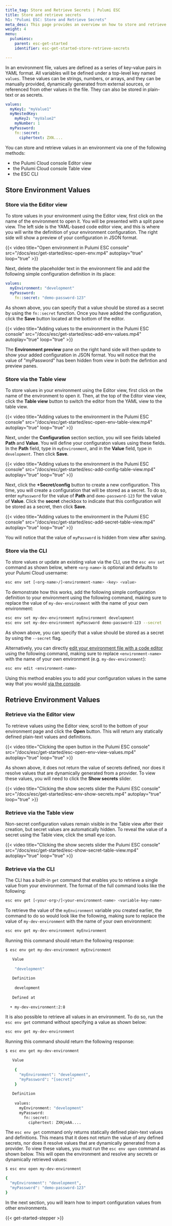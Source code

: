 ```yaml
---
title_tag: Store and Retrieve Secrets | Pulumi ESC
title: Store and retrieve secrets
h1: "Pulumi ESC: Store and Retrieve Secrets"
meta_desc: This page provides an overview on how to store and retrieve secrets in Pulumi ESC.
weight: 4
menu:
  pulumiesc:
    parent: esc-get-started
    identifier: esc-get-started-store-retrieve-secrets

---
```


In an environment file, values are defined as a series of key-value pairs in YAML format. All variables will be defined under a top-level key named `values`. These values can be strings, numbers, or arrays, and they can be manually provided, dynamically generated from external sources, or referenced from other values in the file. They can also be stored in plain-text or as secrets.

```yaml
values:
  myKey1: "myValue1"
  myNestedKey:
    myKey2: "myValue2"
    myNumber: 1
  myPassword:
    fn::secret:
      ciphertext: ZXN....
```

You can store and retrieve values in an environment via one of the following methods:

- the Pulumi Cloud console Editor view
- the Pulumi Cloud console Table view
- the ESC CLI

## Store Environment Values

### Store via the Editor view

To store values in your environment using the Editor view, first click on the name of the environment to open it. You will be presented with a split pane view. The left side is the YAML-based code editor view, and this is where you will write the definition of your environment configuration. The right side will show a preview of your configuration in JSON format.

{{< video title="Open environment in Pulumi ESC console" src="/docs/esc/get-started/esc-open-env.mp4" autoplay="true" loop="true" >}}

Next, delete the placeholder text in the environment file and add the following simple configuration definition in its place:

```yaml
values:
  myEnvironment: "development"
  myPassword:
    fn::secret: "demo-password-123"
```

As shown above, you can specify that a value should be stored as a secret by using the `fn::secret` function. Once you have added the configuration, click the **Save** button located at the bottom of the editor.

{{< video title="Adding values to the environment in the Pulumi ESC console" src="/docs/esc/get-started/esc-add-env-values.mp4" autoplay="true" loop="true" >}}

The **Environment preview** pane on the right hand side will then update to show your added configuration in JSON format. You will notice that the value of "myPassword" has been hidden from view in both the defintion and preview panes.

### Store via the Table view

To store values in your environment using the Editor view, first click on the name of the environment to open it. Then, at the top of the Editor view view, click the **Table view** button to switch the editor from the YAML view to the table view.

{{< video title="Adding values to the environment in the Pulumi ESC console" src="/docs/esc/get-started/esc-open-env-table-view.mp4" autoplay="true" loop="true" >}}

Next, under the **Configuration** section section, you will see fields labeled **Path** and **Value**. You will define your configuraton values using these fields. In the **Path** field, type in `myEnvironment`, and in the **Value** field, type in `development`. Then click **Save**.

{{< video title="Adding values to the environment in the Pulumi ESC console" src="/docs/esc/get-started/esc-add-config-table-view.mp4" autoplay="true" loop="true" >}}

Next, click the **+Secret/config** button to create a new configuration. This time, you will create a configuration that will be stored as a secret. To do so, enter `myPassword` for the value of **Path** and `demo-password-123` for the value of **Value**. Click the **secret** checkbox to indicate that this configuration will be stored as a secret, then click **Save**.

{{< video title="Adding values to the environment in the Pulumi ESC console" src="/docs/esc/get-started/esc-add-secret-table-view.mp4" autoplay="true" loop="true" >}}

You will notice that the value of `myPassword` is hidden from view after saving.

### Store via the CLI

To store values or update an existing value via the CLI, use the `esc env set` command as shown below, where `<org-name>` is optional and defaults to your Pulumi Cloud username:

```bash
esc env set [<org-name>/]<environment-name> <key> <value>
```

To demonstrate how this works, add the following simple configuration definition to your environment using the following command, making sure to replace the value of `my-dev-environment` with the name of your own environment:

```bash
esc env set my-dev-environment myEnvironment development
esc env set my-dev-environment myPassword demo-password-123 --secret
```

As shown above, you can specify that a value should be stored as a secret by using the `--secret` flag.

Alternatively, you can directly [edit your environment file with a code editor](/docs/pulumi-cloud/esc/environments/#with-the-pulumi-esc-cli) using the following command, making sure to replace `<environment-name>` with the name of your own environment (e.g. `my-dev-environment`):

```bash
esc env edit <environment-name>
```

Using this method enables you to add your configuration values in the same way that you would [via the console](/docs/esc/get-started/store-and-retrieve-secrets/#store-via-the-console).

## Retrieve Environment Values

### Retrieve via the Editor view

To retrieve values using the Editor view, scroll to the bottom of your environment page and click the **Open** button. This will return any statically defined plain-text values and definitions.

{{< video title="Clicking the open button in the Pulumi ESC console" src="/docs/esc/get-started/esc-open-env-view-values.mp4" autoplay="true" loop="true" >}}

As shown above, it does not return the value of secrets defined, nor does it resolve values that are dynamically generated from a provider. To view these values, you will need to click the **Show secrets** slider.

{{< video title="Clicking the show secrets slider the Pulumi ESC console" src="/docs/esc/get-started/esc-env-show-secrets.mp4" autoplay="true" loop="true" >}}

### Retrieve via the Table view

Non-secret configuration values remain visible in the Table view after their creation, but secret values are automatically hidden. To reveal the value of a secret using the Table view, click the small eye icon.

{{< video title="Clicking the show secrets slider the Pulumi ESC console" src="/docs/esc/get-started/esc-show-secret-table-view.mp4" autoplay="true" loop="true" >}}

### Retrieve via the CLI

The CLI has a built-in `get` command that enables you to retrieve a single value from your environment. The format of the full command looks like the following:

```bash
esc env get [<your-org>/]<your-environment-name> <variable-key-name>
```

To retrieve the value of the `myEnvironment` variable you created earlier, the command to do so would look like the following, making sure to replace the value of `my-dev-environment` with the name of your own environment:

```bash
esc env get my-dev-environment myEnvironment
```

Running this command should return the following response:

```bash
$ esc env get my-dev-environment myEnvironment

   Value
  
    "development"
  
   Definition
  
    development
  
   Defined at
  
  • my-dev-environment:2:8
```

It is also possible to retrieve all values in an environment. To do so, run the `esc env get` command without specifying a value as shown below:

```bash
esc env get my-dev-environment
```

Running this command should return the following response:

```bash
$ esc env get my-dev-environment

   Value
  
    {
      "myEnvironment": "development",
      "myPassword": "[secret]"
    }
  
   Definition
  
    values:
      myEnvironment: "development"
      myPassword:
        fn::secret:
          ciphertext: ZXNjeAA....

```

The `esc env get` command only returns statically defined plain-text values and definitions. This means that it does not return the value of any defined secrets, nor does it resolve values that are dynamically generated from a provider. To view these values, you must run the `esc env open` command as shown below. This will open the environment and resolve any secrets or dynamically retrieved values:

```bash
$ esc env open my-dev-environment

{
  "myEnvironment": "development",
  "myPassword": "demo-password-123"
}

```

In the next section, you will learn how to import configuration values from other environments.

{{< get-started-stepper >}}

